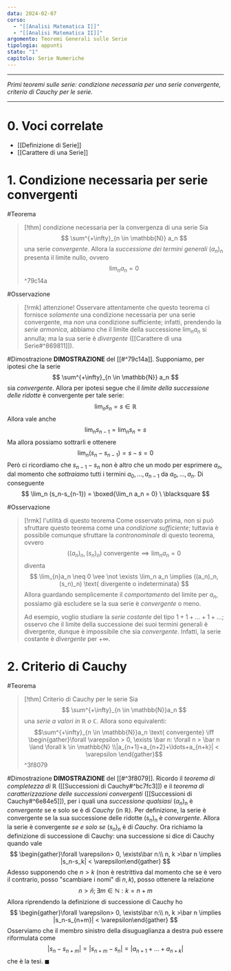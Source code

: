 ```yaml
---
data: 2024-02-07
corso:
  - "[[Analisi Matematica I]]"
  - "[[Analisi Matematica II]]"
argomento: Teoremi Generali sulle Serie
tipologia: appunti
stato: "1"
capitolo: Serie Numeriche
---
```

- - -
*Primi teoremi sulle serie: condizione necessaria per una serie convergente, criterio di Cauchy per le serie.*
- - -
# 0. Voci correlate
- [[Definizione di Serie]]
- [[Carattere di una Serie]]
# 1. Condizione necessaria per serie convergenti
#Teorema 
> [!thm] condizione necessaria per la convergenza di una serie
> Sia
> $$
> \sum^{+\infty}_{n \in \mathbb{N}} a_n 
> $$
> una serie *convergente*.
> Allora la *successione dei termini generali* $(a_n)_n$ presenta il limite nullo, ovvero
> $$
> \lim_n a_n = 0
>  $$
^79c14a

#Osservazione 
> [!rmk] attenzione!
> Osservare attentamente che questo teorema ci fornisce *solamente* una condizione necessaria per una serie convergente, ma *non* una condizione sufficiente; infatti, prendendo la *serie armonica*, abbiamo che il limite della successione $\lim_n a_n$ si annulla; ma la sua serie è *divergente* ([[Carattere di una Serie#^869811]]).

#Dimostrazione 
**DIMOSTRAZIONE** del [[#^79c14a]].
Supponiamo, per ipotesi che la serie
$$
\sum^{+\infty}_{n \in \mathbb{N}} a_n 
$$
sia *convergente*.
Allora per ipotesi segue che il *limite della successione delle ridotte* è convergente per tale serie:
$$ 
\lim_n s_n = s \in \mathbb{R}
$$
Allora vale anche
$$
\lim_n s_{n-1} = \lim_n s_n = s
$$
Ma allora possiamo sottrarli e ottenere
$$ 
\lim_n (s_{n}-s_{n-1})=s-s=0
$$
Però ci ricordiamo che $s_{n-1}-s_{n}$ non è altro che un modo per esprimere $a_n$, dal momento che *sottraiamo* tutti i termini $a_0, \ldots, a_{n-1}$ da $a_{0}, \ldots, a_{n}$.
Di conseguente
$$ 
\lim_n (s_n-s_{n-1}) = \boxed{\lim_n a_n = 0} \ \blacksquare
$$

#Osservazione 
> [!rmk] l'utilità di questo teorema
> Come osservato prima, non si può sfruttare questo teorema come una *condizione sufficiente*; tuttavia è possibile comunque sfruttare la *contronominale* di questo teorema, ovvero
> $$ 
> ((a_n)_n, (s_n)_n) \text{ convergente} \implies \lim_n a_n = 0
> $$
> diventa
> $$ 
> \lim_{n}a_n \neq 0 \vee \not \exists \lim_n a_n \implies ((a_n)_n, (s_n)_n) \text{ divergente o indeterminata}
> $$
> Allora guardando semplicemente il *comportamento* del limite per $a_n$, possiamo già escludere se la sua serie è *convergente* o meno.
> 
> Ad esempio, voglio studiare la *serie costante* del tipo $1+1+\ldots+1+\ldots$; osservo che il limite della successione dei suoi termini generali è divergente, dunque è impossibile che sia *convergente*. Infatti, la serie costante è *divergente* per $+\infty$.

# 2. Criterio di Cauchy
#Teorema 
> [!thm] Criterio di Cauchy per le serie
> Sia
> $$
> \sum^{+\infty}_{n \in \mathbb{N}}a_n
> $$
> una *serie a valori in $\mathbb{R}$ o $\mathbb{C}$*.
> Allora sono equivalenti:
> $$\sum^{+\infty}_{n \in \mathbb{N}}a_n \text{ convergente} \iff \begin{gather}\forall \varepsilon > 0, \exists \bar n: \forall n > \bar n \land \forall k \in \mathbb{N} \\|a_{n+1}+a_{n+2}+\ldots+a_{n+k}| < \varepsilon \end{gather}$$
^3f8079

#Dimostrazione 
**DIMOSTRAZIONE** del [[#^3f8079]].
Ricordo il *teorema di completezza di $\mathbb{R}$* ([[Successioni di Cauchy#^bc7fc3]]) e il *teorema di caratterizzazione delle successioni convergenti* ([[Successioni di Cauchy#^6e84e5]]), per i quali una *successione qualsiasi* $(\alpha_n)_n$ è *convergente* se e solo se è di *Cauchy* (in $\mathbb{R}$).
Per definizione, la serie è convergente se la sua successione delle ridotte $(s_n)_n$ è *convergente*. Allora la serie è convergente *se e solo se* $(s_n)_n$ è di *Cauchy*.
Ora richiamo la definizione di successione di Cauchy: una successione si dice di Cauchy quando vale
$$
\begin{gather}\forall \varepsilon> 0, \exists\bar n:\\ n, k >\bar n \implies  |s_n-s_k| < \varepsilon\end{gather}
$$
Adesso supponendo che $n > k$ (non è restrittiva dal momento che se è vero il contrario, posso "scambiare i nomi" di $n, k$), posso ottenere la relazione
$$
n>\bar n; \exists m \in \mathbb{N}: k=n+m
$$
Allora riprendendo la definizione di successione di Cauchy ho
$$
\begin{gather}\forall \varepsilon> 0, \exists\bar n:\\ n, k >\bar n \implies  |s_n-s_{n+m}| < \varepsilon\end{gather}
$$
Osserviamo che il membro sinistro della disuguaglianza a destra può essere riformulata come
$$ 
|s_n-s_{n+m}|= |s_{n+m}-s_n| = |a_{n+1}+\ldots+a_{n+k}| 
$$
che è la tesi. $\blacksquare$


